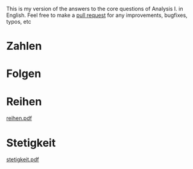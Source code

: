 This is my version of the answers to the core questions of Analysis I. in English. Feel free to make a [pull request](https://github.com/kosii/kernfragen/pulls) for any improvements, bugfixes, typos, etc 

# Zahlen
# Folgen
# Reihen
[reihen.pdf](https://github.com/kosii/kernfragen/raw/main/2-Reihen/reihen.pdf)
# Stetigkeit
[stetigkeit.pdf](https://github.com/kosii/kernfragen/raw/main/3-Stetigkeit/stetigkeit.pdf)

